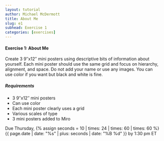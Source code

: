 ```yaml
---
layout: tutorial
author: Michael McDermott
title: About Me
slug: e1
subhead: Exercise 1
categories: [exercises]
---
```

#### Exercise 1: About Me

Create 3 9&#8243;x12&#8243; mini posters using descriptive bits of information about yourself. Each mini poster should use the same grid and focus on hierarchy, alignment, and space. Do not add your name or use any images. You can use color if you want but black and white is fine.

##### Requirements

* 3 9&#8243;x12&#8243; mini posters
* Can use color
* Each mini poster clearly uses a grid
* Various scales of type
* 3 mini posters added to Miro

<span class="due">Due Thursday, {% assign seconds = 10 | times: 24 | times: 60 | times: 60 %}{{ page.date | date: "%s" | plus: seconds | date: "%B %d" }} by 1:30 pm ET</span>
